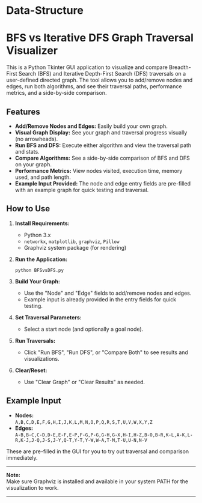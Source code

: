 # Data-Structure
# BFS vs Iterative DFS Graph Traversal Visualizer

This is a Python Tkinter GUI application to visualize and compare Breadth-First Search (BFS) and Iterative Depth-First Search (DFS) traversals on a user-defined directed graph. The tool allows you to add/remove nodes and edges, run both algorithms, and see their traversal paths, performance metrics, and a side-by-side comparison.

## Features

- **Add/Remove Nodes and Edges:** Easily build your own graph.
- **Visual Graph Display:** See your graph and traversal progress visually (no arrowheads).
- **Run BFS and DFS:** Execute either algorithm and view the traversal path and stats.
- **Compare Algorithms:** See a side-by-side comparison of BFS and DFS on your graph.
- **Performance Metrics:** View nodes visited, execution time, memory used, and path length.
- **Example Input Provided:** The node and edge entry fields are pre-filled with an example graph for quick testing and traversal.

## How to Use

1. **Install Requirements:**
   - Python 3.x
   - `networkx`, `matplotlib`, `graphviz`, `Pillow`
   - Graphviz system package (for rendering)

2. **Run the Application:**
   ```
   python BFSvsDFS.py
   ```

3. **Build Your Graph:**
   - Use the "Node" and "Edge" fields to add/remove nodes and edges.
   - Example input is already provided in the entry fields for quick testing.

4. **Set Traversal Parameters:**
   - Select a start node (and optionally a goal node).

5. **Run Traversals:**
   - Click "Run BFS", "Run DFS", or "Compare Both" to see results and visualizations.

6. **Clear/Reset:**
   - Use "Clear Graph" or "Clear Results" as needed.

## Example Input

- **Nodes:**  
  `A,B,C,D,E,F,G,H,I,J,K,L,M,N,O,P,Q,R,S,T,U,V,W,X,Y,Z`
- **Edges:**  
  `A-B,B-C,C-D,D-E,E-F,E-P,F-G,P-G,G-H,G-X,H-I,H-Z,B-O,B-R,K-L,A-K,L-R,K-J,J-Q,J-S,J-Y,Q-T,Y-T,Y-W,W-A,T-M,T-U,U-N,N-V`

These are pre-filled in the GUI for you to try out traversal and comparison immediately.

---

**Note:**  
Make sure Graphviz is installed and available in your system PATH for the visualization to work.

---
